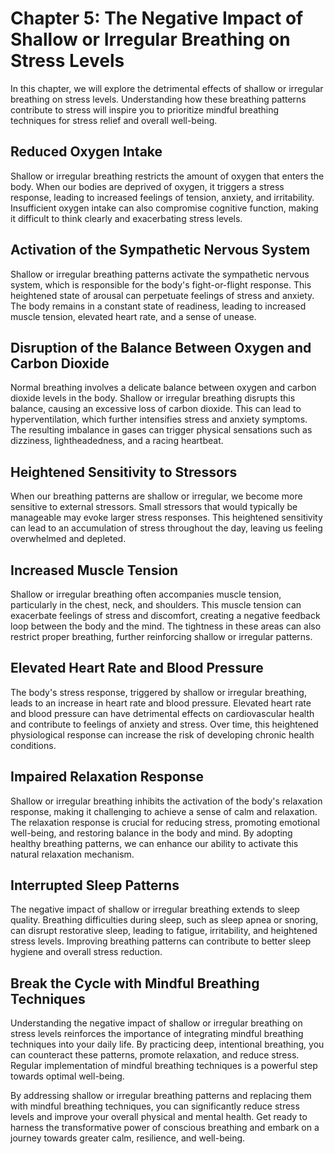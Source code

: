 Chapter 5: The Negative Impact of Shallow or Irregular Breathing on Stress Levels
=================================================================================

In this chapter, we will explore the detrimental effects of shallow or irregular breathing on stress levels. Understanding how these breathing patterns contribute to stress will inspire you to prioritize mindful breathing techniques for stress relief and overall well-being.

**Reduced Oxygen Intake**
-------------------------

Shallow or irregular breathing restricts the amount of oxygen that enters the body. When our bodies are deprived of oxygen, it triggers a stress response, leading to increased feelings of tension, anxiety, and irritability. Insufficient oxygen intake can also compromise cognitive function, making it difficult to think clearly and exacerbating stress levels.

**Activation of the Sympathetic Nervous System**
------------------------------------------------

Shallow or irregular breathing patterns activate the sympathetic nervous system, which is responsible for the body's fight-or-flight response. This heightened state of arousal can perpetuate feelings of stress and anxiety. The body remains in a constant state of readiness, leading to increased muscle tension, elevated heart rate, and a sense of unease.

**Disruption of the Balance Between Oxygen and Carbon Dioxide**
---------------------------------------------------------------

Normal breathing involves a delicate balance between oxygen and carbon dioxide levels in the body. Shallow or irregular breathing disrupts this balance, causing an excessive loss of carbon dioxide. This can lead to hyperventilation, which further intensifies stress and anxiety symptoms. The resulting imbalance in gases can trigger physical sensations such as dizziness, lightheadedness, and a racing heartbeat.

**Heightened Sensitivity to Stressors**
---------------------------------------

When our breathing patterns are shallow or irregular, we become more sensitive to external stressors. Small stressors that would typically be manageable may evoke larger stress responses. This heightened sensitivity can lead to an accumulation of stress throughout the day, leaving us feeling overwhelmed and depleted.

**Increased Muscle Tension**
----------------------------

Shallow or irregular breathing often accompanies muscle tension, particularly in the chest, neck, and shoulders. This muscle tension can exacerbate feelings of stress and discomfort, creating a negative feedback loop between the body and the mind. The tightness in these areas can also restrict proper breathing, further reinforcing shallow or irregular patterns.

**Elevated Heart Rate and Blood Pressure**
------------------------------------------

The body's stress response, triggered by shallow or irregular breathing, leads to an increase in heart rate and blood pressure. Elevated heart rate and blood pressure can have detrimental effects on cardiovascular health and contribute to feelings of anxiety and stress. Over time, this heightened physiological response can increase the risk of developing chronic health conditions.

**Impaired Relaxation Response**
--------------------------------

Shallow or irregular breathing inhibits the activation of the body's relaxation response, making it challenging to achieve a sense of calm and relaxation. The relaxation response is crucial for reducing stress, promoting emotional well-being, and restoring balance in the body and mind. By adopting healthy breathing patterns, we can enhance our ability to activate this natural relaxation mechanism.

**Interrupted Sleep Patterns**
------------------------------

The negative impact of shallow or irregular breathing extends to sleep quality. Breathing difficulties during sleep, such as sleep apnea or snoring, can disrupt restorative sleep, leading to fatigue, irritability, and heightened stress levels. Improving breathing patterns can contribute to better sleep hygiene and overall stress reduction.

**Break the Cycle with Mindful Breathing Techniques**
-----------------------------------------------------

Understanding the negative impact of shallow or irregular breathing on stress levels reinforces the importance of integrating mindful breathing techniques into your daily life. By practicing deep, intentional breathing, you can counteract these patterns, promote relaxation, and reduce stress. Regular implementation of mindful breathing techniques is a powerful step towards optimal well-being.

By addressing shallow or irregular breathing patterns and replacing them with mindful breathing techniques, you can significantly reduce stress levels and improve your overall physical and mental health. Get ready to harness the transformative power of conscious breathing and embark on a journey towards greater calm, resilience, and well-being.
